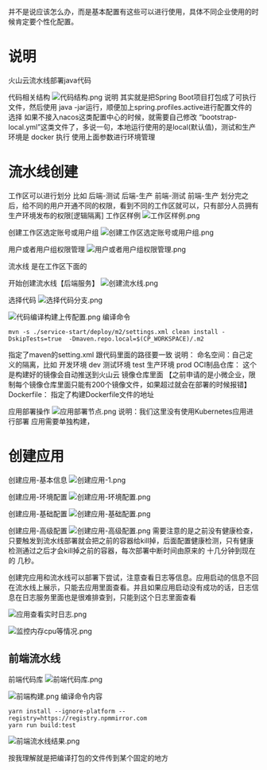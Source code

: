 并不是说应该怎么办，而是基本配置有这些可以进行使用，具体不同企业使用的时候肯定要个性化配置。

# 说明
火山云流水线部署java代码

代码相关结构
![代码结构.png](image/代码结构.png)
说明
其实就是把Spring Boot项目打包成了可执行文件，然后使用 java -jar运行，顺便加上spring.profiles.active进行配置文件的选择
如果不接入nacos这类配置中心的时候，就需要自己修改 “bootstrap-local.yml”这类文件了，多说一句，本地运行使用的是local(默认值)，测试和生产环境是 docker 执行 使用上面参数进行环境管理

# 流水线创建

工作区可以进行划分
比如
后端-测试
后端-生产
前端-测试
前端-生产
划分完之后，给不同的用户开通不同的权限，看到不同的工作区就可以，只有部分人员拥有生产环境发布的权限[逻辑隔离]
工作区样例
![工作区样例.png](image/工作区样例.png)

创建工作区选定账号或用户组
![创建工作区选定账号或用户组.png](image/创建工作区选定账号或用户组.png)

用户或者用户组权限管理
![用户或者用户组权限管理.png](image/用户或者用户组权限管理.png)

流水线 是在工作区下面的

开始创建流水线【后端服务】
![创建流水线.png](image/创建流水线.png)

选择代码
![选择代码分支.png](image/选择代码分支.png)

![代码编译构建上传配置.png](image/代码编译构建上传配置.png)
编译命令
```shell
mvn -s ./service-start/deploy/m2/settings.xml clean install -DskipTests=true  -Dmaven.repo.local=$(CP_WORKSPACE)/.m2
```

指定了maven的setting.xml 跟代码里面的路径要一致
说明：
命名空间：自己定义的隔离，比如 开发环境 dev 测试环境 test 生产环境 prod
OCI制品仓库： 这个是构建好的镜像会自动推送到火山云 镜像仓库里面 【之前申请的是小微企业，限制每个镜像仓库里面只能有200个镜像文件，如果超过就会在部署的时候报错】
Dockerfile： 指定了构建Dockerfile文件的地址

应用部署操作
![应用部署节点.png](image/应用部署节点.png)
说明：我们这里没有使用Kubernetes应用进行部署
应用需要单独构建，


# 创建应用
创建应用-基本信息
![创建应用-1.png](image/创建应用-1.png)

创建应用-环境配置
![创建应用-环境配置.png](image/创建应用-环境配置.png)

创建应用-基础配置
![创建应用-基础配置.png](image/创建应用-基础配置.png)

创建应用-高级配置
![创建应用-高级配置.png](image/创建应用-高级配置.png)
需要注意的是之前没有健康检查，只要触发到流水线部署就会把之前的容器给kill掉，后面配置健康检测，只有健康检测通过之后才会kill掉之前的容器，每次部署中断时间由原来的 十几分钟到现在的 几秒。

创建完应用和流水线可以部署下尝试，注意查看日志等信息。应用启动的信息不回在流水线上展示，只能去应用里面查看。并且如果应用启动没有成功的话，日志信息在日志服务里面也是很难排查到，只能到这个日志里面查看

![应用查看实时日志.png](image/应用查看实时日志.png)

![监控内存cpu等情况.png](image/监控内存cpu等情况.png)

## 前端流水线
前端代码库
![前端代码库.png](image/前端代码库.png)

![前端构建.png](image/前端构建.png)
编译命令内容

```shell
yarn install --ignore-platform --registry=https://registry.npmmirror.com
yarn run build:test
```

![前端流水线结果.png](image/前端流水线结果.png)

按我理解就是把编译打包的文件传到某个固定的地方